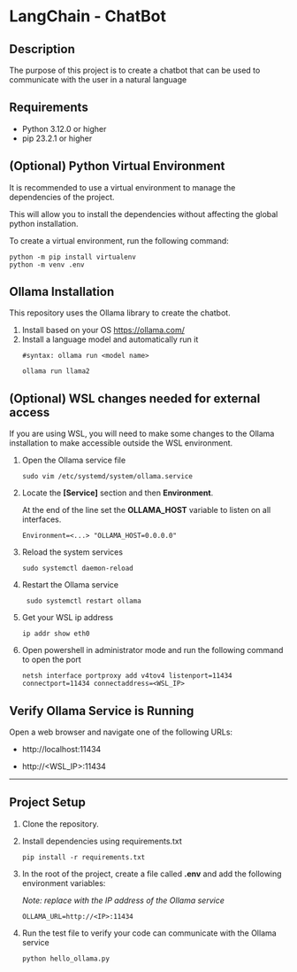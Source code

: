 # LangChain - ChatBot

## Description
The purpose of this project is to create a chatbot that can be used to communicate with the user in a natural language

## Requirements
- Python 3.12.0 or higher
- pip 23.2.1 or higher

## (Optional) Python Virtual Environment
It is recommended to use a virtual environment to manage the dependencies of the project.

This will allow you to install the dependencies without affecting the global python installation.

To create a virtual environment, run the following command:

 ```
 python -m pip install virtualenv
 python -m venv .env
 ```

## Ollama Installation
This repository uses the Ollama library to create the chatbot.

1. Install based on your OS https://ollama.com/
2. Install a language model and automatically run it
   ```
   #syntax: ollama run <model name>
   
   ollama run llama2
   ```

## (Optional) WSL changes needed for external access
If you are using WSL, you will need to make some changes to the Ollama installation to make accessible outside the WSL environment.

1. Open the Ollama service file
   ```
   sudo vim /etc/systemd/system/ollama.service
   ``` 
2. Locate the **[Service]** section and then **Environment**.

   At the end of the line set the **OLLAMA_HOST** variable to listen on all interfaces. 

   ```
   Environment=<...> "OLLAMA_HOST=0.0.0.0"
   ```

3. Reload the system services
   ```
   sudo systemctl daemon-reload
   ```
4. Restart the Ollama service
   ```
    sudo systemctl restart ollama
    ```

5. Get your WSL ip address
   ```
   ip addr show eth0
   ```

6. Open powershell in administrator mode and run the following command to open the port
   ```
   netsh interface portproxy add v4tov4 listenport=11434 connectport=11434 connectaddress=<WSL_IP>
   ```
   
## Verify Ollama Service is Running
Open a web browser and navigate one of the following URLs:

- http://localhost:11434

- http://<WSL_IP>:11434
--- 

## Project Setup
1. Clone the repository.
2. Install dependencies using requirements.txt
   ```
   pip install -r requirements.txt
   ```
3. In the root of the project, create a file called **.env** and add the following environment variables:

   *Note: replace <IP> with the IP address of the Ollama service*

   ```
   OLLAMA_URL=http://<IP>:11434
   ```

4. Run the test file to verify your code can communicate with the Ollama service
   ```
   python hello_ollama.py
   ```